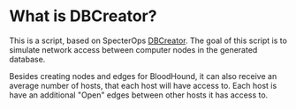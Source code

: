 # What is DBCreator?
This is a script, based on SpecterOps [DBCreator](https://github.com/BloodHoundAD/BloodHound-Tools/blob/master/DBCreator/DBCreator.py).
The goal of this script is to simulate network access between computer nodes in the generated database.

Besides creating nodes and edges for BloodHound, it can also receive an average number of hosts, that each host will have access to. 
Each host is have an additional "Open" edges between other hosts it has access to.       
